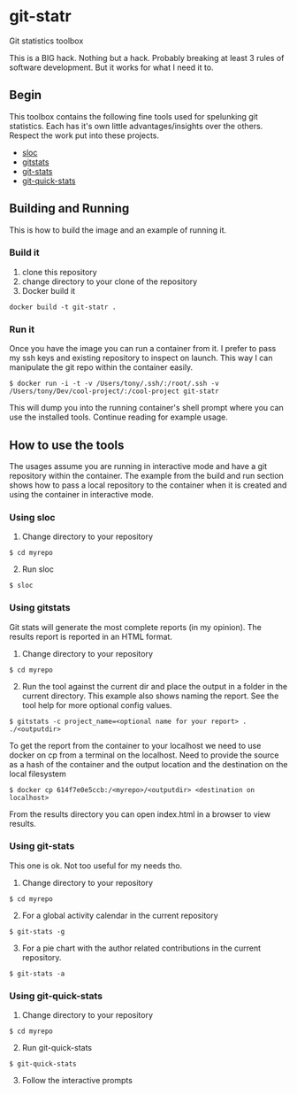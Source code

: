 # git-statr
Git statistics toolbox

This is a BIG hack. Nothing but a hack. Probably breaking at least 3 rules of software development. But it works for what I need it to. 

## Begin
This toolbox contains the following fine tools used for spelunking git statistics. Each has it's own little advantages/insights over the others. Respect the work put into these projects.
* [sloc](https://www.npmjs.com/package/sloc)
* [gitstats](http://gitstats.sourceforge.net/)
* [git-stats](https://github.com/IonicaBizau/git-stats)
* [git-quick-stats](https://github.com/arzzen/git-quick-stats)

## Building and Running
This is how to build the image and an example of running it.

### Build it
1. clone this repository
2. change directory to your clone of the repository
3. Docker build it
```
docker build -t git-statr .
```

### Run it
Once you have the image you can run a container from it. I prefer to pass my ssh keys and existing repository to inspect on launch. This way I can manipulate the git repo within the container easily.
```
$ docker run -i -t -v /Users/tony/.ssh/:/root/.ssh -v /Users/tony/Dev/cool-project/:/cool-project git-statr
```
This will dump you into the running container's shell prompt where you can use the installed tools. Continue reading for example usage.

## How to use the tools
The usages assume you are running in interactive mode and have a git repository within the container. The example from the build and run section shows how to pass a local repository to the container when it is created and using the container in interactive mode.

### Using sloc
1. Change directory to your repository
```
$ cd myrepo
```

2. Run sloc
```
$ sloc
```

### Using gitstats
Git stats will generate the most complete reports (in my opinion). The results report is reported in an HTML format.

1. Change directory to your repository
```
$ cd myrepo
```
2. Run the tool against the current dir and place the output in a folder in the current directory. This example also shows naming the report. See the tool help for more optional config values.
```
$ gitstats -c project_name=<optional name for your report> . ./<outputdir>
```

To get the report from the container to your localhost we need to use docker on cp from a terminal on the localhost. Need to provide the source as a hash of the container and the output location and the destination on the local filesystem
```
$ docker cp 614f7e0e5ccb:/<myrepo>/<outputdir> <destination on localhost>
```
From the results directory you can open index.html in a browser to view results.

### Using git-stats
This one is ok. Not too useful for my needs tho.
1. Change directory to your repository
```
$ cd myrepo
```
2. For a global activity calendar in the current repository
```
$ git-stats -g
```
3. For  a pie chart with the author related contributions in the current repository.
```
$ git-stats -a
```

### Using git-quick-stats
1. Change directory to your repository
```
$ cd myrepo
```
2. Run git-quick-stats
```
$ git-quick-stats
```
3. Follow the interactive prompts
